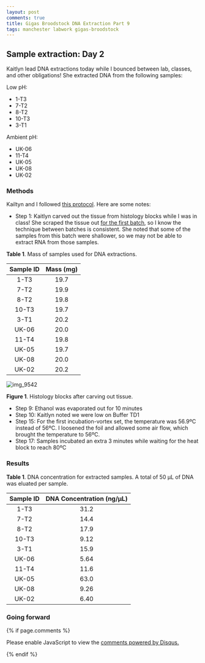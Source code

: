 ```yaml
---
layout: post
comments: true
title: Gigas Broodstock DNA Extraction Part 9
tags: manchester labwork gigas-broodstock
---
```


## Sample extraction: Day 2

Kaitlyn lead DNA extractions today while I bounced between lab, classes, and other obligations! She extracted DNA from the following samples:

Low pH:

- 1-T3
- 7-T2
- 8-T2
- 10-T3
- 3-T1

Ambient pH:

- UK-06
- 11-T4
- UK-05
- UK-08
- UK-02

### Methods

Kailtyn and I followed [this protocol](https://github.com/RobertsLab/resources/blob/master/protocols/DNA-Extraction-from-Histology-Blocks.md). Here are some notes:

- Step 1: Kaitlyn carved out the tissue from histology blocks while I was in class! She scraped the tissue out [for the first batch](https://yaaminiv.github.io/Gigas-Broodstock-DNA-Extraction-Part8/), so I know the technique between batches is consistent. She noted that some of the samples from this batch were shallower, so we may not be able to extract RNA from those samples.

**Table 1**. Mass of samples used for DNA extractions.

| **Sample ID** | **Mass (mg)** |
|:-------------:|:-------------:|
|      1-T3     |      19.7     |
|      7-T2     |      19.9     |
|      8-T2     |      19.8     |
|     10-T3     |      19.7     |
|      3-T1     |      20.2     |
|     UK-06     |      20.0     |
|     11-T4     |      19.8     |
|     UK-05     |      19.7     |
|     UK-08     |      20.0     |
|     UK-02     |      20.2     |

![img_9542](https://user-images.githubusercontent.com/22335838/46627478-6b3db200-caef-11e8-8a78-69c43886ee0e.jpg)

**Figure 1**. Histology blocks after carving out tissue.

- Step 9: Ethanol was evaporated out for 10 minutes
- Step 10: Kaitlyn noted we were low on Buffer TD1
- Step 15: For the first incubation-vortex set, the temperature was 56.9ºC instead of 56ºC. I loosened the foil and allowed some air flow, which brought the temperature to 56ºC.
- Step 17: Samples incubated an extra 3 minutes while waiting for the heat block to reach 80ºC

### Results

**Table 1**. DNA concentration for extracted samples. A total of 50 µL of DNA was eluated per sample.

| **Sample ID** | **DNA Concentration (ng/µL)** |
|:-------------:|:-----------------------------:|
|      1-T3     |              31.2             |
|      7-T2     |              14.4             |
|      8-T2     |              17.9             |
|     10-T3     |              9.12             |
|      3-T1     |              15.9             |
|     UK-06     |              5.64             |
|     11-T4     |              11.6             |
|     UK-05     |              63.0             |
|     UK-08     |              9.26             |
|     UK-02     |              6.40             |

### Going forward


{% if page.comments %}

<div id="disqus_thread"></div>
<script>

/**
*  RECOMMENDED CONFIGURATION VARIABLES: EDIT AND UNCOMMENT THE SECTION BELOW TO INSERT DYNAMIC VALUES FROM YOUR PLATFORM OR CMS.
*  LEARN WHY DEFINING THESE VARIABLES IS IMPORTANT: https://disqus.com/admin/universalcode/#configuration-variables*/
/*
var disqus_config = function () {
this.page.url = PAGE_URL;  // Replace PAGE_URL with your page's canonical URL variable
this.page.identifier = PAGE_IDENTIFIER; // Replace PAGE_IDENTIFIER with your page's unique identifier variable
};
*/
(function() { // DON'T EDIT BELOW THIS LINE
var d = document, s = d.createElement('script');
s.src = 'https://the-responsible-grad-student.disqus.com/embed.js';
s.setAttribute('data-timestamp', +new Date());
(d.head || d.body).appendChild(s);
})();
</script>
<noscript>Please enable JavaScript to view the <a href="https://disqus.com/?ref_noscript">comments powered by Disqus.</a></noscript>

{% endif %}

<script id="dsq-count-scr" src="//the-responsible-grad-student.disqus.com/count.js" async></script>
